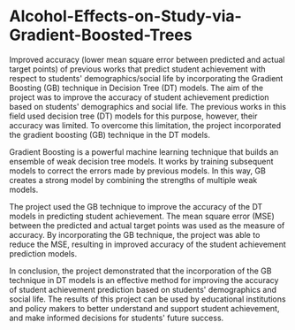 # Alcohol-Effects-on-Study-via-Gradient-Boosted-Trees
Improved accuracy (lower mean square error between predicted and actual target points) of previous works that predict student achievement with respect to students' demographics/social life by incorporating the Gradient Boosting (GB) technique in Decision Tree (DT) models.
The aim of the project was to improve the accuracy of student achievement prediction based on students' demographics and social life. The previous works in this field used decision tree (DT) models for this purpose, however, their accuracy was limited. To overcome this limitation, the project incorporated the gradient boosting (GB) technique in the DT models.

Gradient Boosting is a powerful machine learning technique that builds an ensemble of weak decision tree models. It works by training subsequent models to correct the errors made by previous models. In this way, GB creates a strong model by combining the strengths of multiple weak models.

The project used the GB technique to improve the accuracy of the DT models in predicting student achievement. The mean square error (MSE) between the predicted and actual target points was used as the measure of accuracy. By incorporating the GB technique, the project was able to reduce the MSE, resulting in improved accuracy of the student achievement prediction models.

In conclusion, the project demonstrated that the incorporation of the GB technique in DT models is an effective method for improving the accuracy of student achievement prediction based on students' demographics and social life. The results of this project can be used by educational institutions and policy makers to better understand and support student achievement, and make informed decisions for students' future success.
